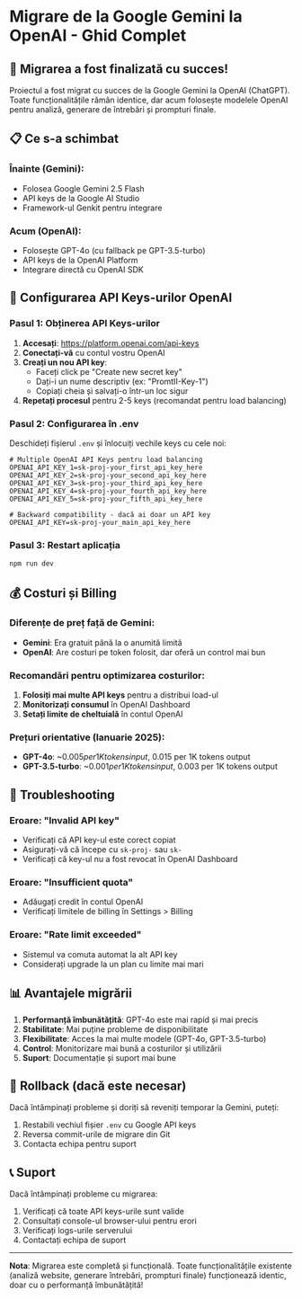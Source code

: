 # Migrare de la Google Gemini la OpenAI - Ghid Complet

## 🎉 Migrarea a fost finalizată cu succes!

Proiectul a fost migrat cu succes de la Google Gemini la OpenAI (ChatGPT). Toate funcționalitățile rămân identice, dar acum folosește modelele OpenAI pentru analiză, generare de întrebări și prompturi finale.

## 📋 Ce s-a schimbat

### Înainte (Gemini):
- Folosea Google Gemini 2.5 Flash
- API keys de la Google AI Studio
- Framework-ul Genkit pentru integrare

### Acum (OpenAI):
- Folosește GPT-4o (cu fallback pe GPT-3.5-turbo)
- API keys de la OpenAI Platform
- Integrare directă cu OpenAI SDK

## 🔧 Configurarea API Keys-urilor OpenAI

### Pasul 1: Obținerea API Keys-urilor

1. **Accesați**: https://platform.openai.com/api-keys
2. **Conectați-vă** cu contul vostru OpenAI
3. **Creați un nou API key**:
   - Faceți click pe "Create new secret key"
   - Dați-i un nume descriptiv (ex: "PromtII-Key-1")
   - Copiați cheia și salvați-o într-un loc sigur
4. **Repetați procesul** pentru 2-5 keys (recomandat pentru load balancing)

### Pasul 2: Configurarea în .env

Deschideți fișierul `.env` și înlocuiți vechile keys cu cele noi:

```env
# Multiple OpenAI API Keys pentru load balancing
OPENAI_API_KEY_1=sk-proj-your_first_api_key_here
OPENAI_API_KEY_2=sk-proj-your_second_api_key_here  
OPENAI_API_KEY_3=sk-proj-your_third_api_key_here
OPENAI_API_KEY_4=sk-proj-your_fourth_api_key_here
OPENAI_API_KEY_5=sk-proj-your_fifth_api_key_here

# Backward compatibility - dacă ai doar un API key
OPENAI_API_KEY=sk-proj-your_main_api_key_here
```

### Pasul 3: Restart aplicația

```bash
npm run dev
```

## 💰 Costuri și Billing

### Diferențe de preț față de Gemini:
- **Gemini**: Era gratuit până la o anumită limită
- **OpenAI**: Are costuri pe token folosit, dar oferă un control mai bun

### Recomandări pentru optimizarea costurilor:
1. **Folosiți mai multe API keys** pentru a distribui load-ul
2. **Monitorizați consumul** în OpenAI Dashboard
3. **Setați limite de cheltuială** în contul OpenAI

### Prețuri orientative (Ianuarie 2025):
- **GPT-4o**: ~$0.005 per 1K tokens input, ~$0.015 per 1K tokens output
- **GPT-3.5-turbo**: ~$0.001 per 1K tokens input, ~$0.003 per 1K tokens output

## 🚨 Troubleshooting

### Eroare: "Invalid API key"
- Verificați că API key-ul este corect copiat
- Asigurați-vă că începe cu `sk-proj-` sau `sk-`
- Verificați că key-ul nu a fost revocat în OpenAI Dashboard

### Eroare: "Insufficient quota"
- Adăugați credit în contul OpenAI
- Verificați limitele de billing în Settings > Billing

### Eroare: "Rate limit exceeded"
- Sistemul va comuta automat la alt API key
- Considerați upgrade la un plan cu limite mai mari

## 📊 Avantajele migrării

1. **Performanță îmbunătățită**: GPT-4o este mai rapid și mai precis
2. **Stabilitate**: Mai puține probleme de disponibilitate
3. **Flexibilitate**: Acces la mai multe modele (GPT-4o, GPT-3.5-turbo)
4. **Control**: Monitorizare mai bună a costurilor și utilizării
5. **Suport**: Documentație și suport mai bune

## 🔄 Rollback (dacă este necesar)

Dacă întâmpinați probleme și doriți să reveniți temporar la Gemini, puteți:

1. Restabili vechiul fișier `.env` cu Google API keys
2. Reversa commit-urile de migrare din Git
3. Contacta echipa pentru suport

## 📞 Suport

Dacă întâmpinați probleme cu migrarea:
1. Verificați că toate API keys-urile sunt valide
2. Consultați console-ul browser-ului pentru erori
3. Verificați logs-urile serverului
4. Contactați echipa de suport

---

**Nota**: Migrarea este completă și funcțională. Toate funcționalitățile existente (analiză website, generare întrebări, prompturi finale) funcționează identic, doar cu o performanță îmbunătățită!
